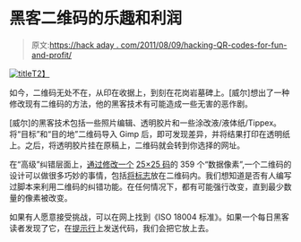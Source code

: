 # 黑客二维码的乐趣和利润

> 原文:[https://hack aday . com/2011/08/09/hacking-QR-codes-for-fun-and-profit/](https://hackaday.com/2011/08/09/hacking-qr-codes-for-fun-and-profit/)

[![](../Images/8682006b45fe0921ec3dc72fa8ab41d3.png "title")T2】](http://hackaday.com/wp-content/uploads/2011/08/title.png)

如今，二维码无处不在，从印在收据上，到刻在花岗岩墓碑上。[威尔]想出了一种修改现有二维码的方法，他的黑客技术有可能造成一些无害的恶作剧。

[威尔]的黑客技术包括一些照片编辑、透明胶片和一些涂改液/液体纸/Tippex。将“目标”和“目的地”二维码导入 Gimp 后，即可发现差异，并将结果打印在透明纸上。之后，将透明胶片挂在原稿上，二维码就会转到你选择的网址。

在“高级”纠错层面上，[通过修改一个](http://mashable.com/2011/04/18/qr-code-design-tips/) [25×25 码](http://hackaday.com/wp-content/uploads/2011/08/hackaday.png)的 359 个“数据像素”,一个二维码的设计可以做很多巧妙的事情，包括[将标志](http://hackaday.com/wp-content/uploads/2011/08/creeper.png)放在二维码内。我们想知道是否有人编写过脚本来利用二维码的纠错功能。在任何情况下，都有可能强行改变，直到最少数量的像素被改变。

如果有人愿意接受挑战，可以在网上找到《ISO 18004 标准》。如果一个每日黑客读者发现了它，在[提示行](http://hackaday.com/contact-hack-a-day/)上发送代码，我们会把它放上去。